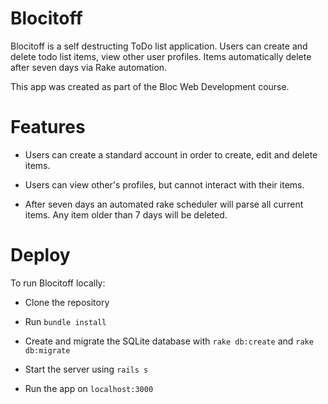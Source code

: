 # Blocitoff

Blocitoff is a self destructing ToDo list application. Users can create and delete todo list items, view other user profiles. Items automatically delete after seven days via Rake automation.

This app was created as part of the Bloc Web Development course.

# Features

* Users can create a standard account in order to create, edit and delete items.

* Users can view other's profiles, but cannot interact with their items.

* After seven days an automated rake scheduler will parse all current items. Any item older than 7 days will be deleted.

# Deploy

To run Blocitoff locally:

* Clone the repository

* Run `bundle install`

* Create and migrate the SQLite database with `rake db:create` and `rake db:migrate`

* Start the server using `rails s`

* Run the app on `localhost:3000`
